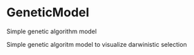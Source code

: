 # GeneticModel
Simple genetic algorithm model

Simple genetic algoritm model to visualize darwinistic selection
